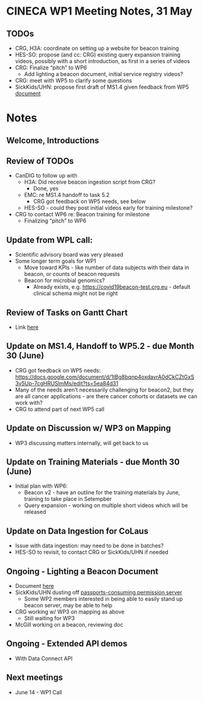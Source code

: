 # CINECA WP1 Meeting Notes, 31 May

## TODOs
- CRG, H3A: coordinate on setting up a website for beacon training
- HES-SO: propose (and cc: CRG) existing query expansion training videos, possibly with a short introduction, as first in a series of videos
- CRG: Finalize “pitch” to WP6
    - Add lighting a beacon document, initial service registry videos?
- CRG: meet with WP5 to clarify some questions
- SickKids/UHN: propose first draft of MS1.4 given feedback from WP5 [document](https://docs.google.com/document/d/1tBg8bqnp4oxdavrA0dCkCZtGxS3v5Up-7cgHRUSlmMs/edit?ts=5ea84d31)

# Notes

## Welcome, Introductions

## Review of TODOs
- CanDIG to follow up with
    - H3A: Did receive beacon ingestion script from CRG?
        - Done, yes
    - EMC: re MS1.4 handoff to task 5.2
        - CRG got feedback on WP5 needs, see below
    - HES-SO - could they post initial videos early for training milestone?
- CRG to contact WP6 re: Beacon training for milestone
    - Finalizing “pitch” to WP6

## Update from WPL call:
- Scientific advisory board was very pleased
- Some longer term goals for WP1
    - Move toward KPIs - like number of data subjects with their data in beacon, or counts of beacon requests
    - Beacon for microbial genomics?
        - Already exists, e.g. https://covid19beacon-test.crg.eu - default clinical schema might not be right

## Review of Tasks on Gantt Chart
- Link [here](https://docs.google.com/spreadsheets/d/1dyPduywYRy_WR52vjDneHRPyq_JdRArngFeReQktnsY/edit?usp=sharing)

## Update on MS1.4, Handoff to WP5.2 - due Month 30 (June)
- CRG got feedback on WP5 needs: https://docs.google.com/document/d/1tBg8bqnp4oxdavrA0dCkCZtGxS3v5Up-7cgHRUSlmMs/edit?ts=5ea84d31
- Many of the needs aren’t necessarily challenging for beacon2, but they are all cancer applications - are there cancer cohorts or datasets we can work with?
- CRG to attend part of next WP5 call

## Update on Discussion w/ WP3 on Mapping
- WP3 discussing matters internally, will get back to us

## Update on Training Materials - due Month 30 (June)
- Initial plan with WP6:
    - Beacon v2 - have an outline for the training materials by June, training to take place in Setempber
    - Query expansion - working on multiple short videos which will be released

## Update on Data Ingestion for CoLaus
- Issue with data ingestion: may need to be done in batches?
- HES-SO to revisit, to contact CRG or SickKids/UHN if needed

## Ongoing - Lighting a Beacon Document
- Document [here](https://docs.google.com/document/d/1nnZac4z6FiiiHSW5GXyMd-yOydqLU6aXEsEZ0ikz5nA/edit?usp=sharing)
- SickKids/UHN dusting off [passports-consuming permission server](https://github.com/CINECA-project/wp1-ga4gh-passports-opa)
    - Some WP2 members interested in being able to easily stand up beacon server, may be able to help
- CRG working w/ WP3 on mapping as above
    - Still waiting for WP3
- McGill working on a beacon, reviewing doc

## Ongoing - Extended API demos
- With Data Connect API

## Next meetings
- June 14 - WP1 Call
